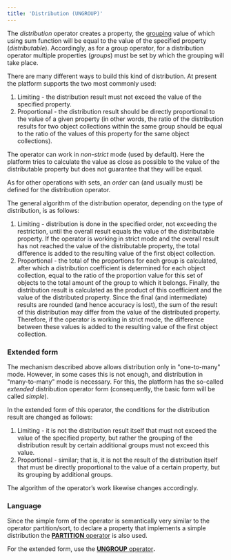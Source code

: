 ```yaml
---
title: 'Distribution (UNGROUP)'
---
```


The *distribution* operator creates a property, the [grouping](Grouping_GROUP_.md) value of which using sum function will be equal to the value of the specified property (*distributable*). Accordingly, as for a group operator, for a distribution operator multiple properties (*groups*) must be set by which the grouping will take place.

There are many different ways to build this kind of distribution. At present the platform supports the two most commonly used:

1.  Limiting - the distribution result must not exceed the value of the specified property.
2.  Proportional - the distribution result should be directly proportional to the value of a given property (in other words, the ratio of the distribution results for two object collections within the same group should be equal to the ratio of the values of this property for the same object collections). 

The operator can work in *non-strict* mode (used by default). Here the platform tries to calculate the value as close as possible to the value of the distributable property but does not guarantee that they will be equal.

As for other operations with sets, an *order* can (and usually must) be defined for the distribution operator.

The general algorithm of the distribution operator, depending on the type of distribution, is as follows:

1.  Limiting - distribution is done in the specified order, not exceeding the restriction, until the overall result equals the value of the distributable property. If the operator is working in strict mode and the overall result has not reached the value of the distributable property, the total difference is added to the resulting value of the first object collection.
2.  Proportional - the total of the proportions for each group is calculated, after which a distribution coefficient is determined for each object collection, equal to the ratio of the proportion value for this set of objects to the total amount of the group to which it belongs. Finally, the distribution result is calculated as the product of this coefficient and the value of the distributed property. Since the final (and intermediate) results are rounded (and hence accuracy is lost), the sum of the result of this distribution may differ from the value of the distributed property. Therefore, if the operator is working in strict mode, the difference between these values is added to the resulting value of the first object collection.

### Extended form

The mechanism described above allows distribution only in "one-to-many" mode. However, in some cases this is not enough, and distribution in "many-to-many" mode is necessary. For this, the platform has the so-called *extended* distribution operator form (consequently, the basic form will be called *simple*). 

In the extended form of this operator, the conditions for the distribution result are changed as follows:

1.  Limiting - it is not the distribution result itself that must not exceed the value of the specified property, but rather the grouping of the distribution result by certain additional groups must not exceed this value.
2.  Proportional - similar; that is, it is not the result of the distribution itself that must be directly proportional to the value of a certain property, but its grouping by additional groups.

The algorithm of the operator’s work likewise changes accordingly.

### Language

Since the simple form of the operator is semantically very similar to the operator partition/sort, to declare a property that implements a simple distribution the [**PARTITION** operator](PARTITION_operator.md) is also used.

For the extended form, use the [**UNGROUP** operator](UNGROUP_operator.md)**.**
